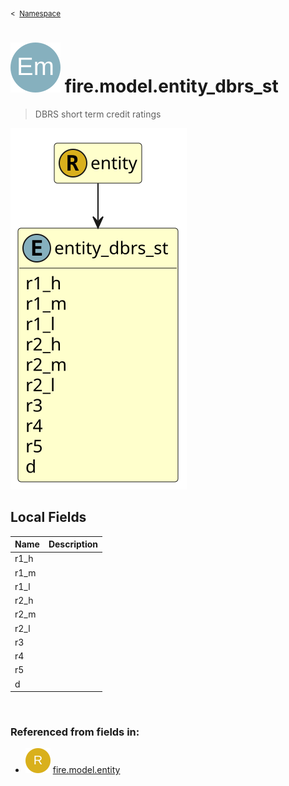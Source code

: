 <sub>&lt;&nbsp; [Namespace](index.md)</sub>
# <img src='images/enumType-lg.svg'/> fire.model.entity_dbrs_st
>  
>DBRS short term credit ratings
> 
<img src='images/fire.model.entity_dbrs_st.svg'/>


## Local Fields


| Name        | Description |
| ----------- | ----------- |
| r1_h |   |
| r1_m |   |
| r1_l |   |
| r2_h |   |
| r2_m |   |
| r2_l |   |
| r3 |   |
| r4 |   |
| r5 |   |
| d |   |

<br/>

### Referenced from fields in:
- <img src='images/recordType.svg'/> [fire.model.entity](UDT-fire.model.entity.md)
